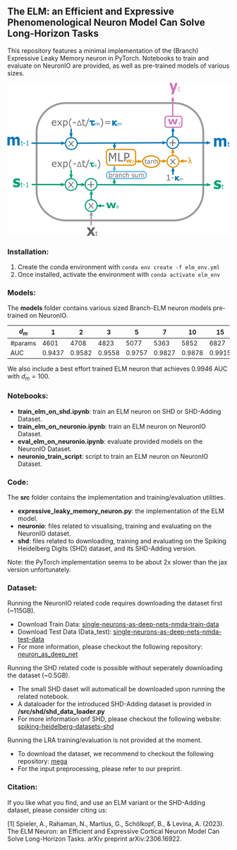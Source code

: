 ## The ELM: an Efficient and Expressive Phenomenological Neuron Model Can Solve Long-Horizon Tasks

This repository features a minimal implementation of the (Branch) Expressive Leaky Memory neuron in PyTorch.
Notebooks to train and evaluate on NeuronIO are provided, as well as pre-trained models of various sizes.

![The ELM neuron](./elm_neuron_sketch.png)

### Installation:

1. Create the conda environment with `conda env create -f elm_env.yml`
2. Once installed, activate the environment with `conda activate elm_env`

### Models:

The __models__ folder contains various sized Branch-ELM neuron models pre-trained on NeuronIO.

|  $d_m$    | 1      | 2      | 3      | 5      | 7      | 10     | 15     | 20     | 25     | 30     | 40     | 50     | 75     | 100    |
|-----------|--------|--------|--------|--------|--------|--------|--------|--------|--------|--------|--------|--------|--------|--------|
| #params   | 4601   | 4708   | 4823   | 5077   | 5363   | 5852   | 6827   | 8002   | 9377   | 10952  | 14702  | 19252  | 34127  | 54002  |
| AUC       | 0.9437 | 0.9582 | 0.9558 | 0.9757 | 0.9827 | 0.9878 | 0.9915 | 0.9922 | 0.9926 | 0.9929 | 0.9934 | 0.9934 | 0.9938 | 0.9935 |

We also include a best effort trained ELM neuron that achieves 0.9946 AUC with $d_m=100$.

### Notebooks:
- __train_elm_on_shd.ipynb__: train an ELM neuron on SHD or SHD-Adding Dataset.
- __train_elm_on_neuronio.ipynb__: train an ELM neuron on NeuronIO Dataset.
- __eval_elm_on_neuronio.ipynb__: evaluate provided models on the NeuronIO Dataset.
- __neuronio_train_script__: script to train an ELM neuron on NeuronIO Dataset.

### Code:

The __src__ folder contains the implementation and training/evaluation utilities.

- __expressive_leaky_memory_neuron.py__: the implementation of the ELM model.
- __neuronio__: files related to visualising, training and evaluating on the NeuronIO dataset.
- __shd__: files related to downloading, training and evaluating on the Spiking Heidelberg Digits (SHD) dataset, and its SHD-Adding version.

Note: the PyTorch implementation seems to be about 2x slower than the jax version unfortunately.

### Dataset:

Running the NeuronIO related code requires downloading the dataset first (~115GB).

- Download Train Data: [single-neurons-as-deep-nets-nmda-train-data](https://www.kaggle.com/datasets/selfishgene/single-neurons-as-deep-nets-nmda-train-data)
- Download Test Data (Data_test): [single-neurons-as-deep-nets-nmda-test-data](https://www.kaggle.com/datasets/selfishgene/single-neurons-as-deep-nets-nmda-test-data)
- For more information, please checkout the following repository: [neuron_as_deep_net](https://github.com/SelfishGene/neuron_as_deep_net)

Running the SHD related code is possible without seperately downloading the dataset (~0.5GB).

- The small SHD daset will automaticall be downloaded upon running the related notebook.
- A dataloader for the introduced SHD-Adding dataset is provided in __/src/shd/shd_data_loader.py__
- For more information onf SHD, please checkout the following website: [spiking-heidelberg-datasets-shd](https://zenkelab.org/resources/spiking-heidelberg-datasets-shd/)

Running the LRA training/evaluation is not provided at the moment.

- To download the dataset, we recommend to checkout the following repository: [mega](https://github.com/facebookresearch/mega)
- For the input preprocessing, please refer to our preprint.

### Citation:

If you like what you find, and use an ELM variant or the SHD-Adding dataset, please consider citing us:

[1] Spieler, A., Rahaman, N., Martius, G., Schölkopf, B., & Levina, A. (2023). The ELM Neuron: an Efficient and Expressive Cortical Neuron Model Can Solve Long-Horizon Tasks. arXiv preprint arXiv:2306.16922.
